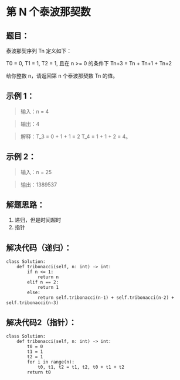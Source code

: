 # 第 N 个泰波那契数 #
## 题目： ##
泰波那契序列 Tn 定义如下： 

T0 = 0, T1 = 1, T2 = 1, 且在 n >= 0 的条件下 Tn+3 = Tn + Tn+1 + Tn+2

给你整数 n，请返回第 n 个泰波那契数 Tn 的值。



## 示例 1： ##



> 输入：n = 4


> 输出：4


> 解释：T_3 = 0 + 1 + 1 = 2
T_4 = 1 + 1 + 2 = 4。

## 示例 2： ##



> 输入：n = 25


> 输出：1389537




## 解题思路： ##


1. 递归，但是时间超时
2. 指针


## 解决代码（递归）： ##
    class Solution:
    	def tribonacci(self, n: int) -> int:
    		if n <= 1:
    			return n
    		elif n == 2:
    			return 1
    		else:
    			return self.tribonacci(n-1) + self.tribonacci(n-2) + self.tribonacci(n-3)

## 解决代码2（指针）： ##
    class Solution:
    	def tribonacci(self, n: int) -> int:
        	t0 = 0
        	t1 = 1
        	t2 = 1
        	for i in range(n):
        	    t0, t1, t2 = t1, t2, t0 + t1 + t2
        	return t0